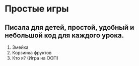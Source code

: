 # Простые игры

## Писала для детей, простой, удобный и небольшой код для каждого урока.

1. Змейка
2. Корзинка фруктов
3. Кто я? (Игра на ООП)
